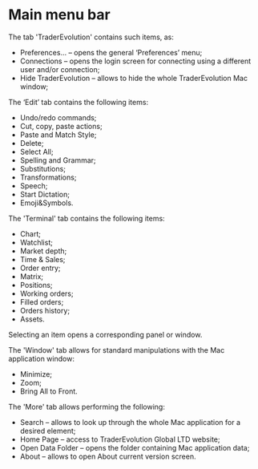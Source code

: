 # Main menu bar

The tab 'TraderEvolution' contains such items, as:

* Preferences… – opens the general ‘Preferences’ menu;
* Connections – opens the login screen for connecting using a different user and/or connection;
* Hide TraderEvolution – allows to hide the whole TraderEvolution Mac window;

The ‘Edit’ tab contains the following items:

* Undo/redo commands;
* Cut, copy, paste actions;
* Paste and Match Style;
* Delete;
* Select All;
* Spelling and Grammar;
* Substitutions;
* Transformations;
* Speech;
* Start Dictation;
* Emoji&Symbols.

The 'Terminal' tab contains the following items:

* Chart;
* Watchlist;
* Market depth;
* Time & Sales;
* Order entry;
* Matrix;
* Positions;
* Working orders;
* Filled orders;
* Orders history;
* Assets.

Selecting an item opens a corresponding panel or window.

The 'Window' tab allows for standard manipulations with the Mac application window:

* Minimize;
* Zoom;
* Bring All to Front.

The 'More' tab allows performing the following:

* Search – allows to look up through the whole Mac application for a desired element;
* Home Page – access to TraderEvolution Global LTD website;
* Open Data Folder – opens the folder containing Mac application data;
* About – allows to open About current version screen.

